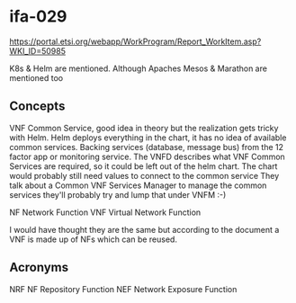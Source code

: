 # ifa-029

https://portal.etsi.org/webapp/WorkProgram/Report_WorkItem.asp?WKI_ID=50985

K8s & Helm are mentioned.
Although Apaches Mesos & Marathon are mentioned too

## Concepts

VNF Common Service, good idea in theory but the realization gets tricky with Helm.
Helm deploys everything in the chart, it has no idea of available common services.
Backing services (database, message bus) from the 12 factor app or monitoring service.
The VNFD describes what VNF Common Services are required, so it could be left out of the helm chart.
  The chart would probably still need values to connect to the common service
They talk about a Common VNF Services Manager to manage the common services
  they'll probably try and lump that under VNFM :-)


NF  Network Function
VNF Virtual Network Function

I would have thought they are the same but according to the document a VNF is made up of NFs which can be reused.

## Acronyms

NRF   NF Repository Function
NEF   Network Exposure Function

